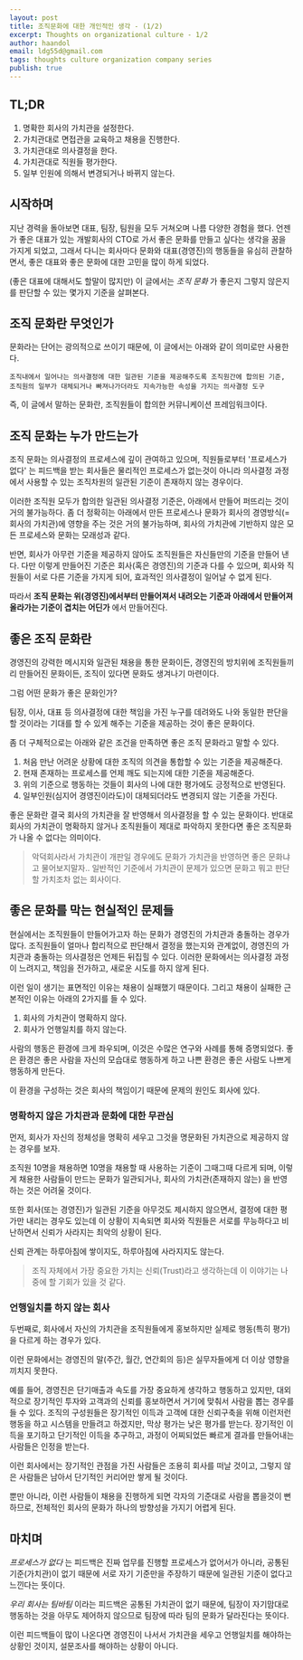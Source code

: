 ```yaml
---
layout: post
title: 조직문화에 대한 개인적인 생각 - (1/2)
excerpt: Thoughts on organizational culture - 1/2
author: haandol
email: ldg55d@gmail.com
tags: thoughts culture organization company series
publish: true
---
```


## TL;DR

1. 명확한 회사의 가치관을 설정한다.
2. 가치관대로 면접관을 교육하고 채용을 진행한다.
3. 가치관대로 의사결정을 한다.
4. 가치관대로 직원들 평가한다.
5. 일부 인원에 의해서 변경되거나 바뀌지 않는다.

## 시작하며

지난 경력을 돌아보면 대표, 팀장, 팀원을 모두 거쳐오며 나름 다양한 경험을 했다.
언젠가 좋은 대표가 있는 개발회사의 CTO로 가서 좋은 문화를 만들고 싶다는 생각을 꿈을 가지게 되었고,
그래서 다니는 회사마다 문화와 대표(경영진)의 행동들을 유심히 관찰하면서, 좋은 대표와 좋은 문화에 대한 고민을 많이 하게 되었다.

(좋은 대표에 대해서도 할말이 많지만) 이 글에서는 _조직 문화_ 가 좋은지 그렇지 않은지를 판단할 수 있는 몇가지 기준을 살펴본다.

## 조직 문화란 무엇인가

문화라는 단어는 광의적으로 쓰이기 때문에, 이 글에서는 아래와 같이 의미로만 사용한다.

`조직내에서 일어나는 의사결정에 대한 일관된 기준을 제공해주도록 조직원간에 합의된 기준, 조직원의 일부가 대체되거나 빠져나가더라도 지속가능한 속성을 가지는 의사결정 도구`

즉, 이 글에서 말하는 문화란, 조직원들이 합의한 커뮤니케이션 프레임워크이다.

## 조직 문화는 누가 만드는가

조직 문화는 의사결정의 프로세스에 깊이 관여하고 있으며,
직원들로부터 '프로세스가 없다' 는 피드백을 받는 회사들은 물리적인 프로세스가 없는것이 아니라 의사결정 과정에서 사용할 수 있는 조직차원의 일관된 기준이 존재하지 않는 경우이다.

이러한 조직원 모두가 합의한 일관된 의사결정 기준은, 아래에서 만들어 퍼뜨리는 것이 거의 불가능하다.
좀 더 정확히는 아래에서 만든 프로세스나 문화가 회사의 경영방식(=회사의 가치관)에 영향을 주는 것은 거의 불가능하며, 회사의 가치관에 기반하지 않은 모든 프로세스와 문화는 모래성과 같다.

반면, 회사가 아무런 기준을 제공하지 않아도 조직원들은 자신들만의 기준을 만들어 낸다.
다만 이렇게 만들어진 기준은 회사(혹은 경영진)의 기준과 다를 수 있으며, 회사와 직원들이 서로 다른 기준을 가지게 되어, 효과적인 의사결정이 일어날 수 없게 된다.

따라서 **조직 문화는 위(경영진)에서부터 만들어져서 내려오는 기준과 아래에서 만들어져 올라가는 기준이 겹치는 어딘가** 에서 만들어진다.

## 좋은 조직 문화란

경영진의 강력한 메시지와 일관된 채용을 통한 문화이든, 경영진의 방치위에 조직원들끼리 만들어진 문화이든, 조직이 있다면 문화도 생겨나기 마련이다.

그럼 어떤 문화가 좋은 문화인가?

팀장, 이사, 대표 등 의사결정에 대한 책임을 가진 누구를 데려와도 나와 동일한 판단을 할 것이라는 기대를 할 수 있게 해주는 기준을 제공하는 것이 좋은 문화이다.

좀 더 구체적으로는 아래와 같은 조건을 만족하면 좋은 조직 문화라고 말할 수 있다.

1. 처음 만난 어려운 상황에 대한 조직의 의견을 통합할 수 있는 기준을 제공해준다.
2. 현재 존재하는 프로세스를 언제 깨도 되는지에 대한 기준을 제공해준다.
3. 위의 기준으로 행동하는 것들이 회사의 나에 대한 평가에도 긍정적으로 반영된다.
4. 일부인원(심지어 경영진이라도)이 대체되더라도 변경되지 않는 기준을 가진다.

좋은 문화란 결국 회사의 가치관을 잘 반영해서 의사결정을 할 수 있는 문화이다.
반대로 회사의 가치관이 명확하지 않거나 조직원들이 제대로 파악하지 못한다면 좋은 조직문화가 나올 수 없다는 의미이다.

> 악덕회사라서 가치관이 개판일 경우에도 문화가 가치관을 반영하면 좋은 문화냐고 물어보지말자.. 일반적인 기준에서 가치관이 문제가 있으면 문화고 뭐고 판단할 가치조차 없는 회사이다.

## 좋은 문화를 막는 현실적인 문제들

현실에서는 조직원들이 만들어가고자 하는 문화가 경영진의 가치관과 충돌하는 경우가 많다.
조직원들이 얼마나 합리적으로 판단해서 결정을 했는지와 관계없이, 경영진의 가치관과 충돌하는 의사결정은 언제든 뒤집힐 수 있다.
이러한 문화에서는 의사결정 과정이 느려지고, 책임을 전가하고, 새로운 시도를 하지 않게 된다.

이런 일이 생기는 표면적인 이유는 채용이 실패했기 때문이다.
그리고 채용이 실패한 근본적인 이유는 아래의 2가지를 들 수 있다.

1. 회사의 가치관이 명확하지 않다.
2. 회사가 언행일치를 하지 않는다.

사람의 행동은 환경에 크게 좌우되며, 이것은 수많은 연구와 사례를 통해 증명되었다. 좋은 환경은 좋은 사람을 자신의 모습대로 행동하게 하고 나쁜 환경은 좋은 사람도 나쁘게 행동하게 만든다.

이 환경을 구성하는 것은 회사의 책임이기 때문에 문제의 원인도 회사에 있다.

### 명확하지 않은 가치관과 문화에 대한 무관심

먼저, 회사가 자신의 정체성을 명확히 세우고 그것을 명문화된 가치관으로 제공하지 않는 경우를 보자.

조직원 10명을 채용하면 10명을 채용할 때 사용하는 기준이 그때그때 다르게 되며,
이렇게 채용한 사람들이 만드는 문화가 일관되거나, 회사의 가치관(존재하지 않는) 을 반영하는 것은 어려울 것이다.

또한 회사(또는 경영진)가 일관된 기준을 아무것도 제시하지 않으면서, 결정에 대한 평가만 내리는 경우도 있는데 이 상황이 지속되면 회사와 직원들은 서로를 무능하다고 비난하면서 신뢰가 사라지는 최악의 상황이 된다.

신뢰 관계는 하루아침에 쌓이지도, 하루아침에 사라지지도 않는다.

> 조직 자체에서 가장 중요한 가치는 신뢰(Trust)라고 생각하는데 이 이야기는 나중에 할 기회가 있을 것 같다.

### 언행일치를 하지 않는 회사

두번째로, 회사에서 자신의 가치관을 조직원들에게 홍보하지만 실제로 행동(특히 평가)을 다르게 하는 경우가 있다.

이런 문화에서는 경영진의 말(주간, 월간, 연간회의 등)은 실무자들에게 더 이상 영향을 끼치지 못한다.

예를 들어, 경영진은 단기매출과 속도를 가장 중요하게 생각하고 행동하고 있지만, 대외적으로 장기적인 투자와 고객과의 신뢰를 홍보하면서 거기에 맞춰서 사람을 뽑는 경우를 들 수 있다.
조직의 구성원들은 장기적인 이득과 고객에 대한 신뢰구축을 위해 이런저런 행동을 하고 시스템을 만들려고 하겠지만, 막상 평가는 낮은 평가를 받는다.
장기적인 이득을 포기하고 단기적인 이득을 추구하고, 과정이 어찌되었든 빠르게 결과를 만들어내는 사람들은 인정을 받는다.

이런 회사에서는 장기적인 관점을 가진 사람들은 조용히 회사를 떠날 것이고, 그렇지 않은 사람들은 남아서 단기적인 커리어만 쌓게 될 것이다.

뿐만 아니라, 이런 사람들이 채용을 진행하게 되면 각자의 기준대로 사람을 뽑을것이 뻔하므로, 전체적인 회사의 문화가 하나의 방향성을 가지기 어렵게 된다.

## 마치며

_프로세스가 없다_ 는 피드백은 진짜 업무를 진행할 프로세스가 없어서가 아니라, 공통된 기준(가치관)이 없기 때문에 서로 자기 기준만을 주장하기 때문에 일관된 기준이 없다고 느낀다는 뜻이다.

_우리 회사는 팀바팀_ 이라는 피드백은 공통된 가치관이 없기 때문에, 팀장이 자기맘대로 행동하는 것을 아무도 제어하지 않으므로 팀장에 따라 팀의 문화가 달라진다는 뜻이다.

이런 피드백들이 많이 나온다면 경영진이 나서서 가치관을 세우고 언행일치를 해야하는 상황인 것이지, 설문조사를 해야하는 상황이 아니다.
